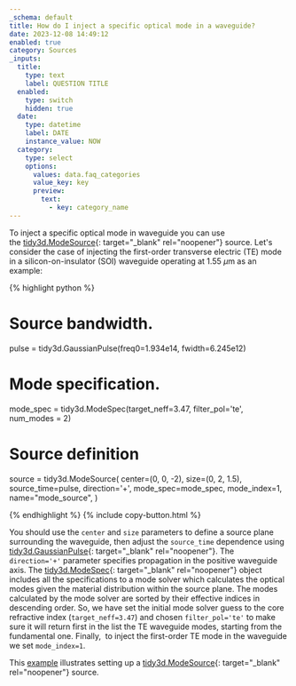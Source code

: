 ```yaml
---
_schema: default
title: How do I inject a specific optical mode in a waveguide?
date: 2023-12-08 14:49:12
enabled: true
category: Sources
_inputs:
  title:
    type: text
    label: QUESTION TITLE
  enabled:
    type: switch
    hidden: true
  date:
    type: datetime
    label: DATE
    instance_value: NOW
  category:
    type: select
    options:
      values: data.faq_categories
      value_key: key
      preview:
        text:
          - key: category_name
---
```

To inject a specific optical mode in waveguide you can use the&nbsp;[tidy3d.ModeSource](https://docs.flexcompute.com/projects/tidy3d/en/latest/api/_autosummary/tidy3d.ModeSource.html){: target="_blank" rel="noopener"}&nbsp;source. Let's consider the case of injecting the first-order transverse electric (TE) mode in a silicon-on-insulator (SOI) waveguide operating at 1.55 $\mu$m as an example:

<div markdown class="code-snippet">{% highlight python %}

# Source bandwidth.
pulse = tidy3d.GaussianPulse(freq0=1.934e14, fwidth=6.245e12)

# Mode specification.
mode_spec = tidy3d.ModeSpec(target_neff=3.47, filter_pol='te', num_modes = 2)

# Source definition
source = tidy3d.ModeSource(
  center=(0, 0, -2),
  size=(0, 2, 1.5),
  source_time=pulse,
  direction='+',
  mode_spec=mode_spec,
  mode_index=1,
  name="mode_source",
)

{% endhighlight %}
{% include copy-button.html %}</div>

You should use the `center`&nbsp;and `size` parameters to define a source plane surrounding the waveguide, then adjust the `source_time` dependence using [tidy3d.GaussianPulse](https://docs.flexcompute.com/projects/tidy3d/en/latest/api/_autosummary/tidy3d.GaussianPulse.html){: target="_blank" rel="noopener"}. The `direction='+'`&nbsp;parameter specifies propagation in the positive waveguide axis. The&nbsp;[tidy3d.ModeSpec](https://docs.flexcompute.com/projects/tidy3d/en/latest/api/_autosummary/tidy3d.ModeSpec.html#tidy3d.ModeSpec){: target="_blank" rel="noopener"} object includes all the specifications to a mode solver which calculates the optical modes given the material distribution within the source plane. The modes calculated by the mode solver are sorted by their effective indices in descending order. So, we have set the initial mode solver guess to the core refractive index (`target_neff=3.47`) and chosen&nbsp;`filter_pol='te'` to make sure it will return first in the list the TE waveguide modes, starting from the fundamental one. Finally,&nbsp; to inject the first-order TE mode in the waveguide we set&nbsp;`mode_index=1`.

This [example](https://www.flexcompute.com/tidy3d/examples/notebooks/ModalSourcesMonitors/) illustrates setting up a [tidy3d.ModeSource](https://docs.flexcompute.com/projects/tidy3d/en/latest/api/_autosummary/tidy3d.ModeSource.html){: target="_blank" rel="noopener"}&nbsp;source.